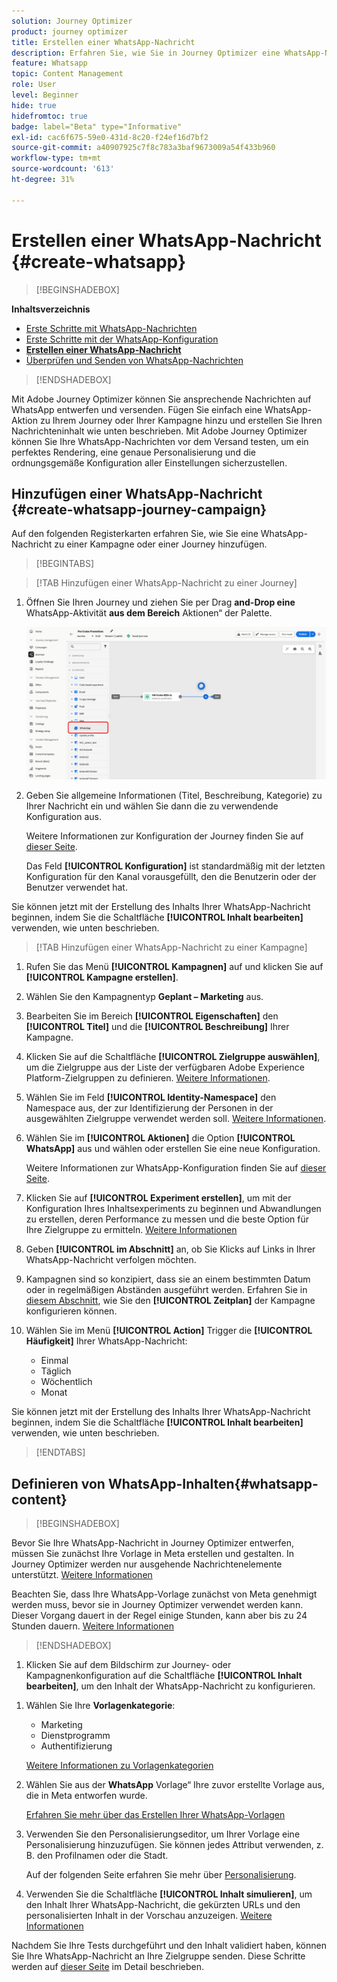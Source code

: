 ```yaml
---
solution: Journey Optimizer
product: journey optimizer
title: Erstellen einer WhatsApp-Nachricht
description: Erfahren Sie, wie Sie in Journey Optimizer eine WhatsApp-Nachricht erstellen
feature: Whatsapp
topic: Content Management
role: User
level: Beginner
hide: true
hidefromtoc: true
badge: label="Beta" type="Informative"
exl-id: cac6f675-59e0-431d-8c20-f24ef16d7bf2
source-git-commit: a40907925c7f8c783a3baf9673009a54f433b960
workflow-type: tm+mt
source-wordcount: '613'
ht-degree: 31%

---
```


# Erstellen einer WhatsApp-Nachricht {#create-whatsapp}

>[!BEGINSHADEBOX]

**Inhaltsverzeichnis**

* [Erste Schritte mit WhatsApp-Nachrichten](get-started-whatsapp.md)
* [Erste Schritte mit der WhatsApp-Konfiguration](whatsapp-configuration.md)
* **[Erstellen einer WhatsApp-Nachricht](create-whatsapp.md)**
* [Überprüfen und Senden von WhatsApp-Nachrichten](send-whatsapp.md)

>[!ENDSHADEBOX]

Mit Adobe Journey Optimizer können Sie ansprechende Nachrichten auf WhatsApp entwerfen und versenden. Fügen Sie einfach eine WhatsApp-Aktion zu Ihrem Journey oder Ihrer Kampagne hinzu und erstellen Sie Ihren Nachrichteninhalt wie unten beschrieben. Mit Adobe Journey Optimizer können Sie Ihre WhatsApp-Nachrichten vor dem Versand testen, um ein perfektes Rendering, eine genaue Personalisierung und die ordnungsgemäße Konfiguration aller Einstellungen sicherzustellen.

## Hinzufügen einer WhatsApp-Nachricht {#create-whatsapp-journey-campaign}

Auf den folgenden Registerkarten erfahren Sie, wie Sie eine WhatsApp-Nachricht zu einer Kampagne oder einer Journey hinzufügen.

>[!BEGINTABS]

>[!TAB Hinzufügen einer WhatsApp-Nachricht zu einer Journey]

1. Öffnen Sie Ihren Journey und ziehen Sie per Drag **and-Drop eine** WhatsApp-Aktivität **aus dem Bereich** Aktionen“ der Palette.

   ![](assets/whatsapp-create-jo.png)

1. Geben Sie allgemeine Informationen (Titel, Beschreibung, Kategorie) zu Ihrer Nachricht ein und wählen Sie dann die zu verwendende Konfiguration aus.

   Weitere Informationen zur Konfiguration der Journey finden Sie auf [dieser Seite](../building-journeys/journey-gs.md).

   Das Feld **[!UICONTROL Konfiguration]** ist standardmäßig mit der letzten Konfiguration für den Kanal vorausgefüllt, den die Benutzerin oder der Benutzer verwendet hat.

Sie können jetzt mit der Erstellung des Inhalts Ihrer WhatsApp-Nachricht beginnen, indem Sie die Schaltfläche **[!UICONTROL Inhalt bearbeiten]** verwenden, wie unten beschrieben.

>[!TAB Hinzufügen einer WhatsApp-Nachricht zu einer Kampagne]

1. Rufen Sie das Menü **[!UICONTROL Kampagnen]** auf und klicken Sie auf **[!UICONTROL Kampagne erstellen]**.

1. Wählen Sie den Kampagnentyp **Geplant – Marketing** aus.

1. Bearbeiten Sie im Bereich **[!UICONTROL Eigenschaften]** den **[!UICONTROL Titel]** und die **[!UICONTROL Beschreibung]** Ihrer Kampagne.

1. Klicken Sie auf die Schaltfläche **[!UICONTROL Zielgruppe auswählen]**, um die Zielgruppe aus der Liste der verfügbaren Adobe Experience Platform-Zielgruppen zu definieren. [Weitere Informationen](../audience/about-audiences.md).

1. Wählen Sie im Feld **[!UICONTROL Identity-Namespace]** den Namespace aus, der zur Identifizierung der Personen in der ausgewählten Zielgruppe verwendet werden soll. [Weitere Informationen](../event/about-creating.md#select-the-namespace).

1. Wählen Sie im **[!UICONTROL Aktionen]** die Option **[!UICONTROL WhatsApp]** aus und wählen oder erstellen Sie eine neue Konfiguration.

   Weitere Informationen zur WhatsApp-Konfiguration finden Sie auf [dieser Seite](whatsapp-configuration.md).

1. Klicken Sie auf **[!UICONTROL Experiment erstellen]**, um mit der Konfiguration Ihres Inhaltsexperiments zu beginnen und Abwandlungen zu erstellen, deren Performance zu messen und die beste Option für Ihre Zielgruppe zu ermitteln. [Weitere Informationen](../content-management/content-experiment.md)

1. Geben **[!UICONTROL im Abschnitt]** an, ob Sie Klicks auf Links in Ihrer WhatsApp-Nachricht verfolgen möchten.

1. Kampagnen sind so konzipiert, dass sie an einem bestimmten Datum oder in regelmäßigen Abständen ausgeführt werden. Erfahren Sie in [diesem Abschnitt](../campaigns/create-campaign.md#schedule), wie Sie den **[!UICONTROL Zeitplan]** der Kampagne konfigurieren können.

1. Wählen Sie im Menü **[!UICONTROL Action]** Trigger die **[!UICONTROL Häufigkeit]** Ihrer WhatsApp-Nachricht:

   * Einmal
   * Täglich
   * Wöchentlich
   * Monat

Sie können jetzt mit der Erstellung des Inhalts Ihrer WhatsApp-Nachricht beginnen, indem Sie die Schaltfläche **[!UICONTROL Inhalt bearbeiten]** verwenden, wie unten beschrieben.

>[!ENDTABS]

## Definieren von WhatsApp-Inhalten{#whatsapp-content}

>[!BEGINSHADEBOX]

Bevor Sie Ihre WhatsApp-Nachricht in Journey Optimizer entwerfen, müssen Sie zunächst Ihre Vorlage in Meta erstellen und gestalten. In Journey Optimizer werden nur ausgehende Nachrichtenelemente unterstützt. [Weitere Informationen](https://www.facebook.com/business/help/2055875911147364?id=2129163877102343)

Beachten Sie, dass Ihre WhatsApp-Vorlage zunächst von Meta genehmigt werden muss, bevor sie in Journey Optimizer verwendet werden kann. Dieser Vorgang dauert in der Regel einige Stunden, kann aber bis zu 24 Stunden dauern. [Weitere Informationen](https://developers.facebook.com/docs/whatsapp/message-templates/guidelines/#approval-process)

>[!ENDSHADEBOX]

1. Klicken Sie auf dem Bildschirm zur Journey- oder Kampagnenkonfiguration auf die Schaltfläche **[!UICONTROL Inhalt bearbeiten]**, um den Inhalt der WhatsApp-Nachricht zu konfigurieren.

<!--
1. Select **[!UICONTROL Template message]**.
-->

1. Wählen Sie Ihre **Vorlagenkategorie**:

   * Marketing
   * Dienstprogramm
   * Authentifizierung

   [Weitere Informationen zu Vorlagenkategorien](https://developers.facebook.com/docs/whatsapp/updates-to-pricing/new-template-guidelines/#template-category-guidelines)

1. Wählen Sie aus der **WhatsApp** Vorlage“ Ihre zuvor erstellte Vorlage aus, die in Meta entworfen wurde.

   [Erfahren Sie mehr über das Erstellen Ihrer WhatsApp-Vorlagen](https://www.facebook.com/business/help/2055875911147364?id=2129163877102343)

1. Verwenden Sie den Personalisierungseditor, um Ihrer Vorlage eine Personalisierung hinzuzufügen. Sie können jedes Attribut verwenden, z. B. den Profilnamen oder die Stadt.

   Auf der folgenden Seite erfahren Sie mehr über [Personalisierung](../personalization/personalize.md).

1. Verwenden Sie die Schaltfläche **[!UICONTROL Inhalt simulieren]**, um den Inhalt Ihrer WhatsApp-Nachricht, die gekürzten URLs und den personalisierten Inhalt in der Vorschau anzuzeigen. [Weitere Informationen](send-whatsapp.md)

Nachdem Sie Ihre Tests durchgeführt und den Inhalt validiert haben, können Sie Ihre WhatsApp-Nachricht an Ihre Zielgruppe senden. Diese Schritte werden auf [dieser Seite](send-whatsapp.md) im Detail beschrieben.


<!--
* **[!UICONTROL Template message]**: Predefined message imported from Meta into Journey Optimizer. These are intended for sending notifications, alerts, or updates to your customers.

* **[!UICONTROL Response message]**: Message created in Journey Optimizer and sent in reply to customer queries or interactions.

>[!BEGINTABS]

>[!TAB Template message]

1. From the journey or campaign configuration screen, click the **[!UICONTROL Edit content]** button to configure the WhatsApp message content.

1. Select **[!UICONTROL Template message]**.

1. Choose your Template category. [Learn more](https://developers.facebook.com/docs/WhatsApp/updates-to-pricing/new-template-guidelines/)

1. From the **WhatsApp template** drop-down, select your previously created template designed in Meta.

1. Use the personalization editor to define content, add personalization and dynamic content. You can use any attribute, such as the profile name or city for example. You can also define conditional rules. Browse to the following pages to learn more about [personalization](../personalization/personalize.md) and [dynamic content](../personalization/get-started-dynamic-content.md) in the personalization editor.

1. Use the **[!UICONTROL Simulate content]** button to preview your WhatsApp message content, shortened URLs, and personalized content. [Learn more](send-whatsapp.md)

Once you have performed your tests and validated the content, you can send your WhatsApp message to your audience. These steps are detailed in [this page](send-whatsapp.md)

>[!TAB Response message]

1. From the journey or campaign configuration screen, click the **[!UICONTROL Edit content]** button to configure the WhatsApp message content.

1. Select **[!UICONTROL Response message]**.

1. Enter your text in the **[!UICONTROL Body]** field.

1. Use the personalization editor to define content, add personalization and dynamic content. You can use any attribute, such as the profile name or city for example. You can also define conditional rules. Browse to the following pages to learn more about [personalization](../personalization/personalize.md) and [dynamic content](../personalization/get-started-dynamic-content.md) in the personalization editor.

1. Use the **[!UICONTROL Simulate content]** button to preview your WhatsApp message content, shortened URLs, and personalized content. [Learn more](send-whatsapp.md)

Once you have performed your tests and validated the content, you can send your WhatsApp message to your audience. These steps are detailed in [this page](send-whatsapp.md)

>[!ENDTABS]
-->
